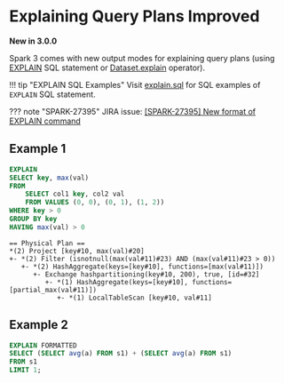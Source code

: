 # Explaining Query Plans Improved

**New in 3.0.0**

Spark 3 comes with new output modes for explaining query plans (using [EXPLAIN](../sql/SparkSqlAstBuilder.md#visitExplain) SQL statement or [Dataset.explain](../dataset-operators.md#explain) operator).

!!! tip "EXPLAIN SQL Examples"
    Visit [explain.sql](https://github.com/apache/spark/blob/c9748d4f00c505053c81c8aeb69f7166e92f82a6/sql/core/src/test/resources/sql-tests/inputs/explain.sql) for SQL examples of `EXPLAIN` SQL statement.

??? note "SPARK-27395"
    JIRA issue: [[SPARK-27395] New format of EXPLAIN command](https://issues.apache.org/jira/browse/SPARK-27395)

## Example 1

```sql
EXPLAIN
SELECT key, max(val)
FROM
    SELECT col1 key, col2 val
    FROM VALUES (0, 0), (0, 1), (1, 2))
WHERE key > 0
GROUP BY key
HAVING max(val) > 0
```

```text
== Physical Plan ==
*(2) Project [key#10, max(val)#20]
+- *(2) Filter (isnotnull(max(val#11)#23) AND (max(val#11)#23 > 0))
   +- *(2) HashAggregate(keys=[key#10], functions=[max(val#11)])
      +- Exchange hashpartitioning(key#10, 200), true, [id=#32]
         +- *(1) HashAggregate(keys=[key#10], functions=[partial_max(val#11)])
            +- *(1) LocalTableScan [key#10, val#11]
```

## Example 2

```sql
EXPLAIN FORMATTED
SELECT (SELECT avg(a) FROM s1) + (SELECT avg(a) FROM s1)
FROM s1
LIMIT 1;
```
